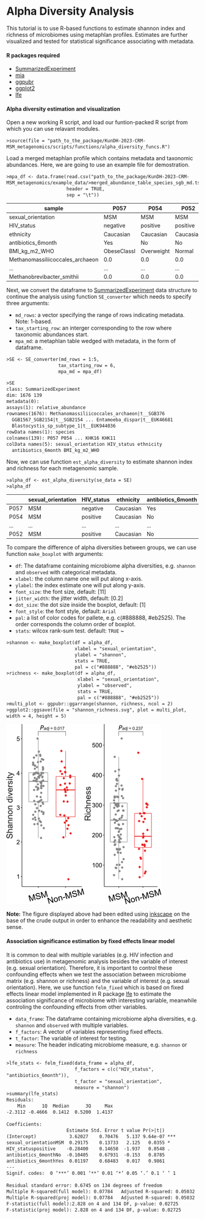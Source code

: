 # Alpha Diversity Analysis
This tutorial is to use R-based functions to estimate shannon index and richness of microbiomes using metaphlan profiles. Estimates are further visualized and tested for statistical significance associating with metadata. 

#### R packages required
* [SummarizedExperiment](https://bioconductor.org/packages/release/bioc/html/SummarizedExperiment.html)
* [mia](https://www.bioconductor.org/packages/release/bioc/html/mia.html)
* [ggpubr](https://cran.r-project.org/web/packages/ggpubr/readme/README.html)
* [ggplot2](https://ggplot2.tidyverse.org/)
* [lfe](https://rdrr.io/cran/lfe/)

#### Alpha diversity estimation and visualization

Open a new working R script, and load our funtion-packed R script from which you can use relavant modules.

```{r}
>source(file = "path_to_the_package/KunDH-2023-CRM-MSM_metagenomics/scripts/functions/alpha_diversity_funcs.R")
```

Load a merged metaphlan profile which contains metadata and taxonomic abundances. Here, we are going to use an example file for demostration.

```{r}
>mpa_df <- data.frame(read.csv("path_to_the_package/KunDH-2023-CRM-MSM_metagenomics/example_data/>merged_abundance_table_species_sgb_md.tsv",
                      header = TRUE,
                      sep = "\t"))
```
|sample|P057|P054|P052|...|P049|
|----|----|----|---|---|---|
|sexual_orientation|MSM|MSM|MSM|...|Non-MSM|
|HIV_status|negative|positive|positive|...|negative|
|ethnicity|Caucasian|Caucasian|Caucasian|...|Caucasian|
|antibiotics_6month|Yes|No|No|...|No|
|BMI_kg_m2_WHO|ObeseClassI|Overweight|Normal|...|Overweight|
|Methanomassiliicoccales_archaeon|0.0|0.0|0.0|...|0.01322|
|...|...|...|...|...|...|
|Methanobrevibacter_smithii|0.0|0.0|0.0|...|0.19154|

Next, we convert the dataframe to [SummarizedExperiment](https://bioconductor.org/packages/release/bioc/html/SummarizedExperiment.html) data structure to continue the analysis using function `SE_converter` which needs to specify three arguments:
  * `md_rows`: a vector specifying the range of rows indicating metadata. Note: 1-based.
  * `tax_starting_row`: an interger corresponding to the row where taxonomic abundances start.
  * `mpa_md`: a metaphlan table wedged with metadata, in the form of dataframe.

```{r}
>SE <- SE_converter(md_rows = 1:5,
                   tax_starting_row = 6, 
                   mpa_md = mpa_df)
```
```{r}
>SE
class: SummarizedExperiment
dim: 1676 139
metadata(0):
assays(1): relative_abundance
rownames(1676): Methanomassiliicoccales_archaeon|t__SGB376
  GGB1567_SGB2154|t__SGB2154 ... Entamoeba_dispar|t__EUK46681
  Blastocystis_sp_subtype_1|t__EUK944036
rowData names(1): species
colnames(139): P057 P054 ... KHK16 KHK11
colData names(5): sexual_orientation HIV_status ethnicity
  antibiotics_6month BMI_kg_m2_WHO
```

Now, we can use function `est_alpha_diversity` to estimate shannon index and richness for each metagenomic sample.

```{r}
>alpha_df <- est_alpha_diversity(se_data = SE)
>alpha_df
```
||sexual_orientation|HIV_status|ethnicity|antibiotics_6month|BMI_kg_m2_WHO|observed|shannon|
|----|----|----|-----|------|-----|-----|-----|
|P057|MSM|negative|Caucasian|Yes|ObeseClassI|134|3.1847|
|P054|MSM|positive|Caucasian|No|Overweight|141|2.1197|
|...|...|...|...|...|...|...|...|
|P052|MSM|positive|Caucasian|No|Normal|152|2.5273|

To compare the difference of alpha diversities between groups, we can use function `make_boxplot` with arguments:
* `df`: The dataframe containing microbiome alpha diversities, e.g. `shannon` and `observed` with categorical metadata.
* `xlabel`: the column name one will put along x-axis.
* `ylabel`: the index estimate one will put along y-axis.
* `font_size`: the font size, default: [11]
* `jitter_width`: the jitter width, default: [0.2]
* `dot_size`: the dot size inside the boxplot, default: [1]
* `font_style`: the font style, default: `Arial`
* `pal`: a list of color codes for pallete, e.g. c(#888888, #eb2525). The order corresponds the column order of boxplot.
* `stats`: wilcox rank-sum test. default: `TRUE`
~
```{r}
>shannon <- make_boxplot(df = alpha_df,
                         xlabel = "sexual_orientation",
                         ylabel = "shannon",
                         stats = TRUE,
                         pal = c("#888888", "#eb2525"))
>richness <- make_boxplot(df = alpha_df,
                          xlabel = "sexual_orientation", 
                          ylabel = "observed",
                          stats = TRUE,
                          pal = c("#888888", "#eb2525"))
>multi_plot <- ggpubr::ggarrange(shannon, richness, ncol = 2)
>ggplot2::ggsave(file = "shannon_richness.svg", plot = multi_plot, width = 4, height = 5)
```
![Alpha Diversity Plots](../images/alpha_diversity_plots.png)

**Note:** The figure displayed above had been edited using [inkscape](https://inkscape.org/) on the base of the crude output in order to enhance the readability and aesthetic sense.

#### Association significance estimation by fixed effects linear model

It is common to deal with multiple variables (e.g. HIV infection and antibiotics use) in metagenomic analysis besides the variable of interest (e.g. sexual orientation). Therefore, it is important to control these confounding effects when we test the association between microbiome matrix (e.g. shannon or richness) and the variable of interest (e.g. sexual orientation). Here, we use function `felm_fixed` which is based on fixed effects linear model implemented in R package [lfe](https://rdrr.io/cran/lfe/) to estimate the association significance of microbiome with interesting variable, meanwhile controling the confounding effects from other variables.
* `data_frame`: The dataframe containing microbiome alpha diversities, e.g. `shannon` and `observed` with multiple variables.
* `f_factors`: A vector of variables representing fixed effects. 
* `t_factor`: The variable of interest for testing.
* `measure`: The header indicating microbiome measure, e.g. `shannon` or `richness`

```{r}
>lfe_stats <- felm_fixed(data_frame = alpha_df,
                         f_factors = c(c("HIV_status", "antibiotics_6month")),
                         t_factor = "sexual_orientation",
                         measure = "shannon")
>summary(lfe_stats)
Residuals:
    Min      1Q  Median      3Q     Max 
-2.3112 -0.4666  0.1412  0.5200  1.4137 

Coefficients:
                      Estimate Std. Error t value Pr(>|t|)    
(Intercept)            3.62027    0.70476   5.137 9.64e-07 ***
sexual_orientationMSM  0.29175    0.13733   2.125   0.0355 *  
HIV_statuspositive    -0.28400    0.14658  -1.937   0.0548 .  
antibiotics_6monthNo  -0.10405    0.67931  -0.153   0.8785    
antibiotics_6monthYes  0.01197    0.68483   0.017   0.9861    
---
Signif. codes:  0 ‘***’ 0.001 ‘**’ 0.01 ‘*’ 0.05 ‘.’ 0.1 ‘ ’ 1

Residual standard error: 0.6745 on 134 degrees of freedom
Multiple R-squared(full model): 0.07784   Adjusted R-squared: 0.05032 
Multiple R-squared(proj model): 0.07784   Adjusted R-squared: 0.05032 
F-statistic(full model):2.828 on 4 and 134 DF, p-value: 0.02725 
F-statistic(proj model): 2.828 on 4 and 134 DF, p-value: 0.02725
``` 